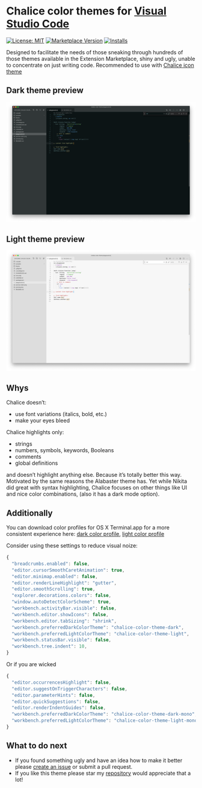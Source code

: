 # Chalice color themes for [Visual Studio Code](http://code.visualstudio.com)

[![License: MIT](https://img.shields.io/badge/license-MIT-orange.svg)](https://github.com/artlaman/chalice-color-theme/blob/master/LICENSE)
[![Marketplace Version](https://vsmarketplacebadge.apphb.com/version/artlaman.chalice-color-theme.svg)](https://marketplace.visualstudio.com/items?itemName=artlaman.chalice-color-theme)
[![Installs](https://vsmarketplacebadge.apphb.com/installs/artlaman.chalice-color-theme.svg)](https://marketplace.visualstudio.com/items?itemName=artlaman.chalice-color-theme)

Designed to facilitate the needs of those sneaking through hundreds of those themes available in the Extension Marketplace, shiny and ugly, unable to concentrate on just writing code. Recommended to use with [Chalice icon theme](https://marketplace.visualstudio.com/items?itemName=artlaman.chalice-icon-theme)

## Dark theme preview

<img src="https://github.com/artlaman/chalice-color-theme/raw/master/preview-dark.png" title="Chalice dark preview" />

## Light theme preview

<img src="https://github.com/artlaman/chalice-color-theme/raw/master/preview.png" title="Chalice light preview" />

## Whys

Chalice doesn’t:

- use font variations (italics, bold, etc.)
- make your eyes bleed

Chalice highlights only:

- strings
- numbers, symbols, keywords, Booleans
- comments
- global definitions

and doesn’t highlight anything else. Because it’s totally better this way. Motivated by the same reasons the Alabaster theme has. Yet while Nikita did great with syntax highlighting, Chalice focuses on other things like UI and nice color combinations, (also it has a dark mode option).

## Additionally

You can download color profiles for OS X Terminal.app for a more consistent experience here: [dark color profile](https://github.com/lysyi3m/macos-terminal-themes/blob/master/themes/Chalice%20Dark.terminal), [light color profile](https://github.com/lysyi3m/macos-terminal-themes/blob/master/themes/Chalice.terminal)

Consider using these settings to reduce visual noize:

```js
{
  "breadcrumbs.enabled": false,
  "editor.cursorSmoothCaretAnimation": true,
  "editor.minimap.enabled": false,
  "editor.renderLineHighlight": "gutter",
  "editor.smoothScrolling": true,
  "explorer.decorations.colors": false,
  "window.autoDetectColorScheme": true,
  "workbench.activityBar.visible": false,
  "workbench.editor.showIcons": false,
  "workbench.editor.tabSizing": "shrink",
  "workbench.preferredDarkColorTheme": "chalice-color-theme-dark",
  "workbench.preferredLightColorTheme": "chalice-color-theme-light",
  "workbench.statusBar.visible": false,
  "workbench.tree.indent": 10,
}
```

Or if you are wicked

```js
{
  "editor.occurrencesHighlight": false,
  "editor.suggestOnTriggerCharacters": false,
  "editor.parameterHints": false,
  "editor.quickSuggestions": false,
  "editor.renderIndentGuides": false,
  "workbench.preferredDarkColorTheme": "chalice-color-theme-dark-mono",
  "workbench.preferredLightColorTheme": "chalice-color-theme-light-mono",
}
```

## What to do next

- If you found something ugly and have an idea how to make it better please [create an issue](https://github.com/artlaman/chalice-color-theme/issues/new/choose) or submit a pull request.
- If you like this theme please star my [repository](https://github.com/artlaman/chalice-color-theme) would appreciate that a lot!
